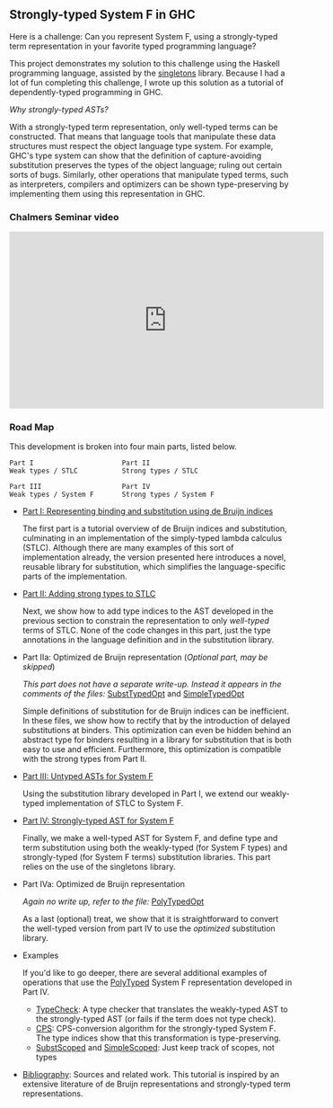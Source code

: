 ## Strongly-typed System F in GHC

Here is a challenge: Can you represent System F, using a strongly-typed term
representation in your favorite typed programming language?

This project demonstrates my solution to this challenge using the Haskell
programming language, assisted by the
[singletons](https://hackage.haskell.org/package/singletons) library. Because
I had a lot of fun completing this challenge, I wrote up this solution as a
tutorial of dependently-typed programming in GHC.

*Why strongly-typed ASTs?*

With a strongly-typed term representation, only well-typed terms can be
constructed. That means that language tools that manipulate these data
structures must respect the object language type system. For example, GHC's
type system can show that the definition of capture-avoiding substitution
preserves the types of the object language; ruling out certain sorts of
bugs. Similarly, other operations that manipulate typed terms, such as
interpreters, compilers and optimizers can be shown type-preserving by
implementing them using this representation in GHC.

### Chalmers Seminar video

<iframe width="560" height="315" src="https://www.youtube.com/embed/j2xYSxMkXeQ" frameborder="0" allow="accelerometer; autoplay; encrypted-media; gyroscope; picture-in-picture" allowfullscreen></iframe>

### Road Map

This development is broken into four main parts, listed below. 

    Part I                      Part II
    Weak types / STLC           Strong types / STLC

    Part III                    Part IV
    Weak types / System F       Strong types / System F

- [Part I: Representing binding and substitution using de Bruijn indices](debruijn1.md)

    The first part is a tutorial overview of de Bruijn indices and substitution, culminating in an implementation of the simply-typed lambda  calculus (STLC). Although there are many 
    examples of this sort of implementation already, the version presented here introduces a novel, reusable library for substitution, which simplifies the language-specific parts of the implementation. 

- [Part II: Adding strong types to STLC](debruijn2.md)

    Next, we show how to add type indices to the AST developed in the previous section to constrain the representation to only *well-typed* terms of STLC. None of the code changes in this part, just the type annotations in the language definition and in the substitution library.

- Part IIa: Optimized de Bruijn representation  (*Optional part, may be skipped*)

   *This part does not have a separate write-up. Instead it appears in the comments of the files:* [SubstTypedOpt](src/SubstTypedOpt.hs) and [SimpleTypedOpt](src/SimpleTypedOpt.hs)

   Simple definitions of substitution for de Bruijn indices can be inefficient. In these files, we show how to rectify that by the introduction of delayed substitutions at binders. This optimization can even be hidden behind an abstract type for binders resulting in a library for substitution that is both easy to use and efficient. Furthermore, this optimization is compatible with the strong types from Part II. 

- [Part III: Untyped ASTs for System F](debruijn3.md)
  
  Using the substitution library developed in Part I, we extend our weakly-typed implementation of STLC to System F. 

- [Part IV: Strongly-typed AST for System F](debruijn4.md)

  Finally, we make a well-typed AST for System F, and define type and term
  substitution using both the weakly-typed (for System F types) and strongly-typed (for
  System F terms) substitution libraries. This part relies on the use of the
  singletons library.

- Part IVa: Optimized de Bruijn representation

  *Again no write up, refer to the file:* [PolyTypedOpt](src/PolyTypedOpt.hs)
  
  As a last (optional) treat, we show that it is straightforward to convert the well-typed version from part IV to use the *optimized* substitution library.

- Examples
  
  If you'd like to go deeper, there are several additional examples of operations that use the [PolyTyped](src/PolyTyped.hs) System F representation developed in Part IV.

  - [TypeCheck](src/TypeCheck.hs): A type checker that translates the weakly-typed AST to the strongly-typed AST (or fails if the term does not type check).
  - [CPS](src/Cps.hs): CPS-conversion algorithm for the strongly-typed System F. The type indices show that this 
  transformation is type-preserving.
  - [SubstScoped](src/SubstScoped.hs) and [SimpleScoped](src/SimpleScoped): Just keep track of scopes, not types

- [Bibliography](bibliography.md): Sources and related work. This tutorial is
  inspired by an extensive literature of de Bruijn representations and
  strongly-typed term representations.
